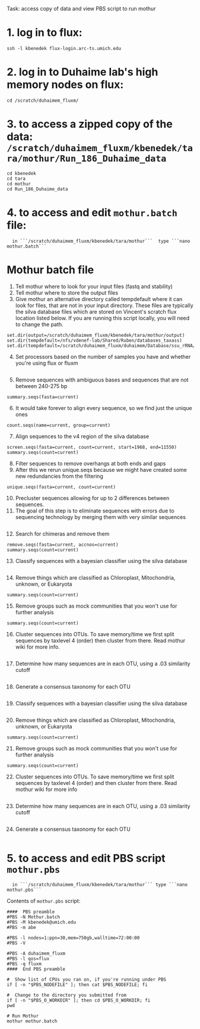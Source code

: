 Task: access copy of data and view PBS script to run mothur  

# 1. log in to flux:  
```ssh -l kbenedek flux-login.arc-ts.umich.edu```  

# 2. log in to Duhaime lab's high memory nodes on flux: 
```cd /scratch/duhaimem_fluxm/```  

# 3.  to access a zipped copy of the data: ```/scratch/duhaimem_fluxm/kbenedek/tara/mothur/Run_186_Duhaime_data```  
```
cd kbenedek
cd tara
cd mothur
cd Run_186_Duhaime_data
```  

# 4. to access and edit ```mothur.batch```  file:
      in ```/scratch/duhaimem_fluxm/kbenedek/tara/mothur```  type ```nano mothur.batch```  


# Mothur batch file

1. Tell mothur where to look for your input files (fastq and stability)
2. Tell mothur where to store the output files
3. Give mothur an alternative directory called tempdefault where it can look for files, that are not in your input directory. These files are typically the silva database files which are stored on Vincent's scratch flux location listed below. If you are running this script locally, you will need to change the path.

```set.dir(input=/scratch/duhaimem_fluxm/kbenedek/tara/mothur/Run_186_Duhaime_data)
set.dir(output=/scratch/duhaimem_fluxm/kbenedek/tara/mothur/output)
set.dir(tempdefault=/nfs/vdenef-lab/Shared/Ruben/databases_taxass)
set.dir(tempdefault=/scratch/duhaimem_fluxm/duhaimem/Database/ssu_rRNA/Mothur)
```   

4. Set processors based on the number of samples you have and whether you're using flux or fluxm
```make.contigs(file=stability.file, processors=30, summary.seqs(fasta=current)
```

5. Remove sequences with ambiguous bases and sequences that are not between 240-275 bp
```screen.seqs(fasta=current, group=current, summary=current, maxambig=0, maxlength=275, minlength=240, maxhomop=8)
summary.seqs(fasta=current)
```   

6. It would take forever to align every sequence, so we find just the unique ones
```unique.seqs(fasta=current)
count.seqs(name=current, group=current)
```   

7.  Align sequences to the v4 region of the silva database
```align.seqs(fasta=current, reference=silva.seed_v123.pcr.align)
screen.seqs(fasta=current, count=current, start=1968, end=11550)
summary.seqs(count=current)
```  

8. Filter sequences to remove overhangs at both ends and gaps
9. After this we rerun unique.seqs because we might have created some new redundancies from the filtering
```filter.seqs(fasta=current, vertical=T, trump=.)
unique.seqs(fasta=current, count=current)
```   

10. Precluster sequences allowing for up to 2 differences between sequences.
11. The goal of this step is to eliminate sequences with errors due to sequencing technology by merging them with very similar sequences  
```pre.cluster(fasta=current, count=current, diffs=2)
```   

12. Search for chimeras and remove them
```chimera.uchime(fasta=current, count=current, dereplicate=t)
remove.seqs(fasta=current, accnos=current)
summary.seqs(count=current)
```  

13. Classify sequences with a bayesian classifier using the silva database
```classify.seqs(fasta=current, count=current, reference=silva.nr_v123.align, taxonomy=silv$
```  

14. Remove things which are classified as Chloroplast, Mitochondria, unknown, or Eukaryota
```remove.lineage(fasta=current, count=current, taxonomy=current, taxon=Chloroplast-Mitochondria-unknown-Eukaryota)
summary.seqs(count=current)
```  

15. Remove groups such as mock communities that you won't use for further analysis
```remove.groups(count=current, fasta=current, taxonomy=current, groups=Mock1-Mock2)
summary.seqs(count=current)
```  

16. Cluster sequences into OTUs. To save memory/time we first split sequences by taxlevel 4 (order) then cluster from there. Read mothur wiki for more info.
```cluster.split(fasta=current, count=current, taxonomy=current, splitmethod=classify, taxlevel=4, cutoff=0.15)
```  

17. Determine how many sequences are in each OTU, using a .03 similarity cutoff
```make.shared(list=current, count=current, label=0.03)
```  

18. Generate a consensus taxonomy for each OTU
```summary.seqs(count=current)
```  

19. Classify sequences with a bayesian classifier using the silva database
```classify.seqs(fasta=current, count=current, reference=silva.nr_v123.align, taxonomy=silva.nr_v123.tax, cutoff=60)
```  

20. Remove things which are classified as Chloroplast, Mitochondria, unknown, or Eukaryota
```remove.lineage(fasta=current, count=current, taxonomy=current, taxon=Chloroplast-Mitochondria-unknown-Eukaryota)
summary.seqs(count=current)
```  

21. Remove groups such as mock communities that you won't use for further analysis
```remove.groups(count=current, fasta=current, taxonomy=current, groups=Mock1-Mock2)
summary.seqs(count=current)
```  

22. Cluster sequences into OTUs. To save memory/time we first split sequences by taxlevel 4 (order) and then cluster from there. Read mothur wiki for more info
```cluster.split(fasta=current, count=current, taxonomy=current, splitmethod=classify, taxlevel=4, cutoff=0.15)
```  

23. Determine how many sequences are in each OTU, using a .03 similarity cutoff
```make.shared(list=current, count=current, label=0.03)
```  

24. Generate a consensus taxonomy for each OTU
```classify.otu(list=current, count=current, taxonomy=current, label=0.03)
```  


# 5. to access and edit PBS script ```mothur.pbs```  
      in ```/scratch/duhaimem_fluxm/kbenedek/tara/mothur``` type ```nano mothur.pbs```  

Contents of ```mothur.pbs``` script:
```  
####  PBS preamble
#PBS -N Mothur.batch
#PBS -M kbenedek@umich.edu
#PBS -m abe

#PBS -l nodes=1:ppn=30,mem=750gb,walltime=72:00:00
#PBS -V

#PBS -A duhaimem_fluxm
#PBS -l qos=flux
#PBS -q fluxm
####  End PBS preamble

#  Show list of CPUs you ran on, if you're running under PBS
if [ -n "$PBS_NODEFILE" ]; then cat $PBS_NODEFILE; fi  

#  Change to the directory you submitted from
if [ -n "$PBS_O_WORKDIR" ]; then cd $PBS_O_WORKDIR; fi
pwd 

# Run Mothur
mothur mothur.batch
```  


      

